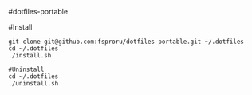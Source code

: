 #dotfiles-portable

#Install
```
git clone git@github.com:fsproru/dotfiles-portable.git ~/.dotfiles
cd ~/.dotfiles
./install.sh

#Uninstall
cd ~/.dotfiles
./uninstall.sh